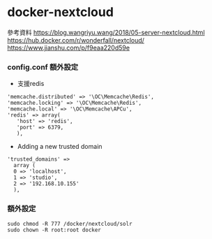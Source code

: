 # docker-nextcloud
參考資料
https://blog.wangriyu.wang/2018/05-server-nextcloud.html
https://hub.docker.com/r/wonderfall/nextcloud/
https://www.jianshu.com/p/f9eaa220d59e


### config.conf 額外設定
- 支援redis
```
'memcache.distributed' => '\OC\Memcache\Redis',
'memcache.locking' => '\OC\Memcache\Redis',
'memcache.local' => '\OC\Memcache\APCu',
'redis' => array(
   'host' => 'redis',
   'port' => 6379,
   ),
```

- Adding a new trusted domain
```
'trusted_domains' =>
  array (
  0 => 'localhost',
  1 => 'studio',
  2 => '192.168.10.155'
  ),
```
### 額外設定
```
sudo chmod -R 777 /docker/nextcloud/solr
sudo chown -R root:root docker
```
